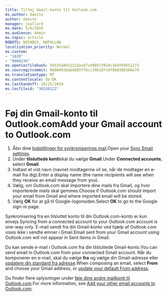 ```yaml
---
title: Tilføj Gmail-konto til Outlook.com
ms.author: daeite
author: daeite
manager: joallard
ms.date: 5/6/2019
ms.audience: Admin
ms.topic: article
ROBOTS: NOINDEX, NOFOLLOW
localization_priority: Normal
ms.custom:
- "1820"
- "9000236"
ms.openlocfilehash: 59325a0d1221dac6fcd905f3918c164f69551271
ms.sourcegitcommit: 0b06093dabd685f76cc39b1d7c0f8b03883b6e79
ms.translationtype: MT
ms.contentlocale: da-DK
ms.lasthandoff: 10/25/2019
ms.locfileid: "36538122"
---
```

# <a name="add-your-gmail-account-to-outlookcom"></a><span data-ttu-id="6966b-102">Føj din Gmail-konto til Outlook.com</span><span class="sxs-lookup"><span data-stu-id="6966b-102">Add your Gmail account to Outlook.com</span></span>

1. <span data-ttu-id="6966b-103">Åbn dine [Indstillinger for synkroniserings mail](https://go.microsoft.com/fwlink/?linkid=875264).</span><span class="sxs-lookup"><span data-stu-id="6966b-103">Open your [Sync Email settings](https://go.microsoft.com/fwlink/?linkid=875264).</span></span>
2. <span data-ttu-id="6966b-104">Under **tilsluttede konti**skal du vælge **Gmail**.</span><span class="sxs-lookup"><span data-stu-id="6966b-104">Under **Connected accounts**, select **Gmail**.</span></span>
3. <span data-ttu-id="6966b-105">Indtast et vist navn (navnet modtagerne vil se, når de modtager en e-mail fra dig).</span><span class="sxs-lookup"><span data-stu-id="6966b-105">Enter a display name (the name recipients will see when they receive an email message from you).</span></span>
4. <span data-ttu-id="6966b-106">Vælg, om Outlook.com skal importere dine mails fra Gmail, og hvor importerede mails skal gemmes.</span><span class="sxs-lookup"><span data-stu-id="6966b-106">Choose if Outlook.com should import your email from Gmail and where imported email will be stored.</span></span>
5. <span data-ttu-id="6966b-107">Vælg **OK** for at gå til Google-logonsiden.</span><span class="sxs-lookup"><span data-stu-id="6966b-107">Select **OK** to go to the Google sign-in page.</span></span>

<span data-ttu-id="6966b-108">Synkronisering fra en tilsluttet konto til din Outlook.com-konto er kun envejs.</span><span class="sxs-lookup"><span data-stu-id="6966b-108">Syncing from a connected account to your Outlook.com account is one-way only.</span></span> <span data-ttu-id="6966b-109">E-mail sendt fra din Gmail-konto ved hjælp af Outlook.com vises ikke i sendte emner i Gmail.</span><span class="sxs-lookup"><span data-stu-id="6966b-109">Email sent from your Gmail account using Outlook.com will not appear in Sent Items in Gmail.</span></span>

<span data-ttu-id="6966b-110">Du kan sende e-mail i Outlook.com fra din tilsluttede Gmail-konto.</span><span class="sxs-lookup"><span data-stu-id="6966b-110">You can send email in Outlook.com from your connected Gmail account.</span></span> <span data-ttu-id="6966b-111">Når du komponerer en e-mail, skal du vælge **fra** og vælge din Gmail-adresse eller [opdatere din standard fra adresse](https://go.microsoft.com/fwlink/?linkid=875264).</span><span class="sxs-lookup"><span data-stu-id="6966b-111">When composing an email, select **From** and choose your Gmail address, or [update your default From address](https://go.microsoft.com/fwlink/?linkid=875264).</span></span>

<span data-ttu-id="6966b-112">Du finder flere oplysninger under [føje dine andre mailkonti til Outlook.com](https://support.office.com/article/c5224df4-5885-4e79-91ba-523aa743f0ba?wt.mc_id=Office_Outlook_com_Alchemy).</span><span class="sxs-lookup"><span data-stu-id="6966b-112">For more information, see [Add your other email accounts to Outlook.com](https://support.office.com/article/c5224df4-5885-4e79-91ba-523aa743f0ba?wt.mc_id=Office_Outlook_com_Alchemy).</span></span>